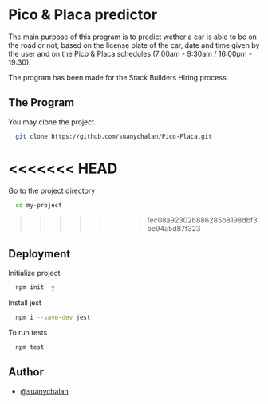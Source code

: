 
# Pico & Placa predictor


The main purpose of this program is to predict wether a car is able to be on the road or not, 
based on the license plate of the car, date and time given by the user and on the Pico & Placa schedules (7:00am - 9:30am / 16:00pm - 19:30).

The program has been made for the Stack Builders Hiring process.

## The Program

You may clone the project

```bash
  git clone https://github.com/suanychalan/Pico-Placa.git
```

<<<<<<< HEAD
=======
Go to the project directory

```bash
  cd my-project
```

>>>>>>> fec08a92302b886285b8198dbf3be94a5d87f323
## Deployment 

Initialize project

```bash
  npm init -y
```

Install jest

```bash
  npm i --save-dev jest
```
To run tests

```bash
  npm test
```



## Author

- [@suanychalan](https://github.com/suanychalan)
